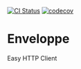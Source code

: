 [![CI Status](http://img.shields.io/travis/matanwrites/Enveloppe.svg?style=flat)](https://travis-ci.org/matanwrites/Enveloppe.svg?branch=develop)
[![codecov](https://codecov.io/gh/matanwrites/Enveloppe/branch/develop/graph/badge.svg)](https://codecov.io/gh/matanwrites/Enveloppe)

# Enveloppe
Easy HTTP Client
